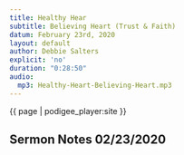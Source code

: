 ```yaml
---
title: Healthy Hear
subtitle: Believing Heart (Trust & Faith)
datum: February 23rd, 2020
layout: default
author: Debbie Salters
explicit: 'no'
duration: "0:28:50"
audio:
  mp3: Healthy-Heart-Believing-Heart.mp3
---
```


{{ page | podigee_player:site }}

## Sermon Notes 02/23/2020
